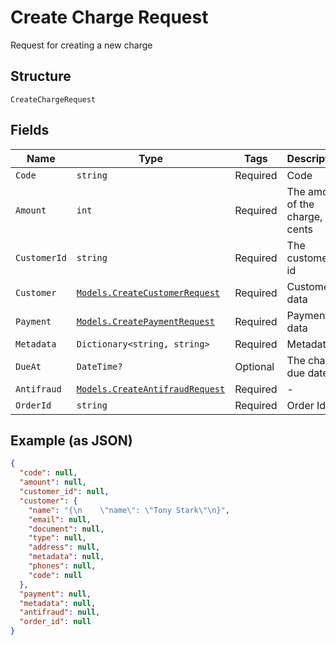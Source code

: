 
# Create Charge Request

Request for creating a new charge

## Structure

`CreateChargeRequest`

## Fields

| Name | Type | Tags | Description |
|  --- | --- | --- | --- |
| `Code` | `string` | Required | Code |
| `Amount` | `int` | Required | The amount of the charge, in cents |
| `CustomerId` | `string` | Required | The customer's id |
| `Customer` | [`Models.CreateCustomerRequest`](../../doc/models/create-customer-request.md) | Required | Customer data |
| `Payment` | [`Models.CreatePaymentRequest`](../../doc/models/create-payment-request.md) | Required | Payment data |
| `Metadata` | `Dictionary<string, string>` | Required | Metadata |
| `DueAt` | `DateTime?` | Optional | The charge due date |
| `Antifraud` | [`Models.CreateAntifraudRequest`](../../doc/models/create-antifraud-request.md) | Required | - |
| `OrderId` | `string` | Required | Order Id |

## Example (as JSON)

```json
{
  "code": null,
  "amount": null,
  "customer_id": null,
  "customer": {
    "name": "{\n    \"name\": \"Tony Stark\"\n}",
    "email": null,
    "document": null,
    "type": null,
    "address": null,
    "metadata": null,
    "phones": null,
    "code": null
  },
  "payment": null,
  "metadata": null,
  "antifraud": null,
  "order_id": null
}
```

